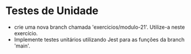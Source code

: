# Testes de Unidade

- crie uma nova branch chamada 'exercicios/modulo-21'. Utilize-a neste exercício.
- Implemente testes unitários utilizando Jest para as funções da branch 'main'.
